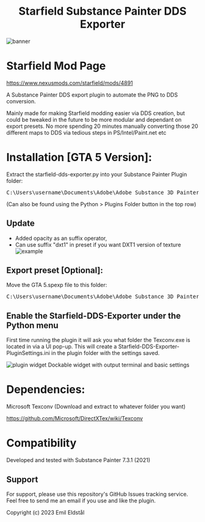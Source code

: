 <h1 align="center">
Starfield Substance Painter DDS Exporter
</h1>

![banner](https://staticdelivery.nexusmods.com/mods/4187/images/4891/4891-1696725885-1834762162.png)

# Starfield Mod Page
https://www.nexusmods.com/starfield/mods/4891

A Substance Painter DDS export plugin to automate the PNG to DDS conversion.

Mainly made for making Starfield modding easier via DDS creation, but could be tweaked in the future to be more modular and dependant on export presets.
No more spending 20 minutes manually converting those 20 different maps to DDS via tedious steps in PS/Intel/Paint.net etc

# Installation [GTA 5 Version]: 
Extract the starfield-dds-exporter.py into your Substance Painter Plugin folder:
<pre>
C:\Users\username\Documents\Adobe\Adobe Substance 3D Painter\python\plugins
</pre>

(Can also be found using the Python > Plugins Folder button in the top row)

## Update

- Added opacity as an suffix operator,
- Can use suffix "dxt1" in preset if you want DXT1 version of texture
![example](https://i.imgur.com/NhBj45q.png)

## Export preset [Optional]: 
Move the GTA 5.spexp file to this folder: 
<pre>
C:\Users\username\Documents\Adobe\Adobe Substance 3D Painter\assets\export-presets
</pre>

## Enable the Starfield-DDS-Exporter under the Python menu
First time running the plugin it will ask you what folder the Texconv.exe is located in via a UI pop-up. This will create a Starfield-DDS-Exporter-PluginSettings.ini in the plugin folder with the settings saved.

![plugin widget](https://staticdelivery.nexusmods.com/mods/4187/images/4891/4891-1696725603-1907132508.png)
Dockable widget with output terminal and basic settings

# Dependencies:
Microsoft Texconv (Download and extract to whatever folder you want)

https://github.com/Microsoft/DirectXTex/wiki/Texconv

# Compatibility
Developed and tested with Substance Painter 7.3.1 (2021)

## Support
For support, please use this repository's GitHub Issues tracking service. Feel free to send me an email if you use and like the plugin.

Copyright (c) 2023 Emil Eldstål
